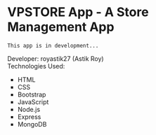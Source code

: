 # VPSTORE App - A Store Management App

`This app is in development...`

Developer: royastik27 (Astik Roy)<br>
Technologies Used:
<ul type='square'>
    <li>HTML</li>
    <li>CSS</li>
    <li>Bootstrap</li>
    <li>JavaScript</li>
    <li>Node.js</li>
    <li>Express</li>
    <li>MongoDB</li>
</ul>